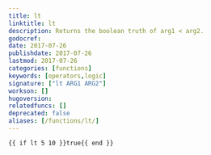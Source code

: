 ```yaml
---
title: lt
linktitle: lt
description: Returns the boolean truth of arg1 < arg2.
godocref:
date: 2017-07-26
publishdate: 2017-07-26
lastmod: 2017-07-26
categories: [functions]
keywords: [operators,logic]
signature: ["lt ARG1 ARG2"]
workson: []
hugoversion:
relatedfuncs: []
deprecated: false
aliases: [/functions/lt/]
---
```



```
{{ if lt 5 10 }}true{{ end }}
```

